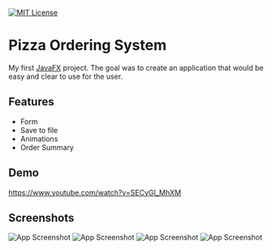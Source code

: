 

[![MIT License](https://img.shields.io/badge/License-MIT-green.svg)](https://choosealicense.com/licenses/mit/)



# Pizza Ordering System

My first [JavaFX](https://openjfx.io/) project. The goal was to create an application that would be easy and clear to use for the user.


## Features

- Form
- Save to file
- Animations
- Order Summary


## Demo

https://www.youtube.com/watch?v=SECyGI_MhXM


## Screenshots

![App Screenshot](https://imgur.com/jRUMNzO)
![App Screenshot](https://imgur.com/tWO1Oty)
![App Screenshot](https://imgur.com/TqPrjoJ)
![App Screenshot](https://imgur.com/aA174Wy)

